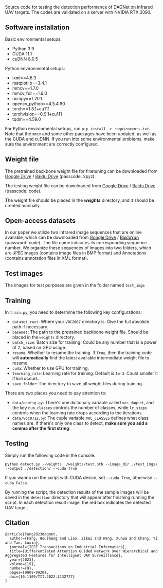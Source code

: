 Source code for testing the detection performance of DAGNet on infrared UAV targets. The codes are validated on a server with NVIDIA RTX 3090.

## Software installation

Basic environmental setups:

 - Python 3.9
 - CUDA 11.1
 - cuDNN 8.0.5

Python environmental setups:

 - lxml==4.6.3
 - matplotlib==3.4.1
 - mmcv==1.7.0
 - mmcv_full==1.6.0
 - numpy==1.20.1
 - opencv_python==4.5.4.60
 - torch==1.8.1+cu111
 - torchvision==0.9.1+cu111
 - tqdm==4.59.0

For Python environmental setups, run `pip install -r requirements.txt`. Note that the `mmcv` and some other packages have been updated, as well as the CUDA and cuDNN. If you run into some environmental problems, make sure the environment are correctly configured.

## Weight file

The pretrained backbone weight file for finetuning can be downloaded from <a href='https://drive.google.com/file/d/1GLfEk0E3_54hZLQOcdR03hrPhoYiT1jy/view?usp=sharing'>Google Drive</a> / <a href='https://pan.baidu.com/s/17KQYchw3rNS2Mn4Cv79hiw'>Baidu Drive</a> (passcode: 2pyz).

The testing weight file can be downloaded from <a href='https://drive.google.com/file/d/1hCjJDQncvuL3c5ca8r_KLqtcMDttLRdU/view?usp=sharing'>Google Drive</a> / <a href='https://pan.baidu.com/s/16bgVu4htvHTcYVbjp7JLag'>Baidu Drive</a> (passcode: code).

The weight file should be placed in the ***weights*** directory, and it should be created manually.

## Open-access datasets

In our paper we utilize two infrared image sequences that are online available, which can be downloaded from <a href="https://drive.google.com/drive/folders/1ps_LG9kKXgj4kQO4UhoD1R4Ru1AIS7Q0?usp=sharing">Google Drive</a> / <a href="https://pan.baidu.com/s/1oUb8zPDZbP7cE6Bm6U_Uig">BaiduYun</a> (password: code). The file name indicates its corresponding sequence number. We organize these sequences of images into two folders, which are JPEGImages (contains image files in BMP format) and Annotations (contains annotation files in XML format).

## Test images

The images for test purposes are given in the folder named `test_imgs`

## Training

In `train.py`, you need to determine the following key configurations:

- `dataset_root`: Where your `VOC2007` directory is. Give the full absolute path if necessary.
- `basenet`: The path to the pretrained backbone weight file. Should be placed in the `weights` directory.
- `batch_size`: Batch size for training. Could be any number that is a power of 2, based on GPU usage.
- `resume`: Whether to resume the training. If `True`, then the training code will **automatically** find the latest available intermediate weight file to resume.
- `cuda`: Whether to use GPU for training.
- `learning_rate`: Learning rate for training. Default is `1e-3`. Could smaller it if `NaN` occurs.
- `save_folder`: The directory to save all weight files during training.

There are two places you need to pay attention to:
- `data/config.py`: There's one dictionary variable called `voc_dagnet`, and the key `num_classes` controls the number of classes, while `lr_steps` controls when the learning rate drops according to the iterations.
- `data/voc0712.py`: The cuple variable `VOC_CLASSES` defines what class names are. If there's only one class to detect, **make sure you add a comma after the first string**.

## Testing

Simply run the following code in the console.
```Shell
python detect.py --weights ./weights/test.pth --image_dir ./test_imgs/ --output ./detection/ --cuda True
```
If you wanna run the script with CUDA device, set `--cuda True`, otherwise `--cuda False`.

By running the script, the detection results of the sample images will be saved in the `detection` directory that will appear after finishing running the script. In each detection result image, the red box indicates the detected UAV target.

## Citation

```
@article{fang2023dagnet,
  author={Fang, Houzhang and Liao, Zikai and Wang, Xuhua and Chang, Yi and Yan, Luxin},
  journal={IEEE Transactions on Industrial Informatics}, 
  title={Differentiated Attention Guided Network Over Hierarchical and Aggregated Features for Intelligent UAV Surveillance}, 
  year={2023},
  volume={19},
  number={9},
  pages={9909-9920},
  doi={10.1109/TII.2022.3232777}
}
```
